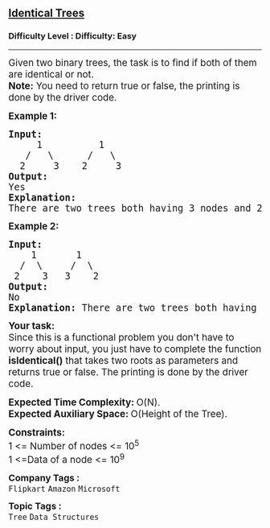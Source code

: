 <h2><a href="https://www.geeksforgeeks.org/problems/determine-if-two-trees-are-identical/1?itm_source=geeksforgeeks&itm_medium=article&itm_campaign=practice_card">Identical Trees</a></h2><h3>Difficulty Level : Difficulty: Easy</h3><hr><div class="problems_problem_content__Xm_eO"><p><span style="font-size: 14pt;">Given two binary trees, the task is to find if both of them are identical or not.<br><strong>Note:</strong> You need to return true or false, the printing is done by the driver code.</span></p>
<p><span style="font-size: 14pt;"><strong>Example 1:</strong></span></p>
<pre><span style="font-size: 14pt;"><strong>Input:
</strong>     1          1
&nbsp;  /   \      /   \
&nbsp; 2     3    2     3
<strong>Output: <br></strong>Yes<strong>
Explanation: <br></strong>There are two trees both having 3 nodes and 2 edges, both trees are identical having the root as 1, left child of 1 is 2 and right child of 1 is 3.</span></pre>
<p><span style="font-size: 14pt;"><strong>Example 2:</strong></span></p>
<pre><span style="font-size: 14pt;"><strong>Input:
</strong>    1       1
&nbsp; /  \     /  \
&nbsp;2    3   3    2
<strong>Output: <br></strong>No<strong>
Explanation: </strong>There are two trees both having 3 nodes and 2 edges, but both trees are not identical.</span></pre>
<p><span style="font-size: 14pt;"><strong>Your task:</strong><br>Since this is a functional problem you don't have to worry about input, you just have to complete the function <strong>isIdentical()</strong> that takes two roots as parameters and returns true or false. The printing is done by the driver code.</span></p>
<p><span style="font-size: 14pt;"><strong>Expected Time Complexity: </strong>O(N).<br><strong>Expected Auxiliary Space:&nbsp;</strong>O(Height of the Tree).</span></p>
<p><span style="font-size: 14pt;"><strong>Constraints:</strong><br>1 &lt;= Number of nodes &lt;= 10<sup>5</sup><br>1 &lt;=Data of a node &lt;= 10<sup>9</sup></span></p></div><p><span style=font-size:18px><strong>Company Tags : </strong><br><code>Flipkart</code>&nbsp;<code>Amazon</code>&nbsp;<code>Microsoft</code>&nbsp;<br><p><span style=font-size:18px><strong>Topic Tags : </strong><br><code>Tree</code>&nbsp;<code>Data Structures</code>&nbsp;